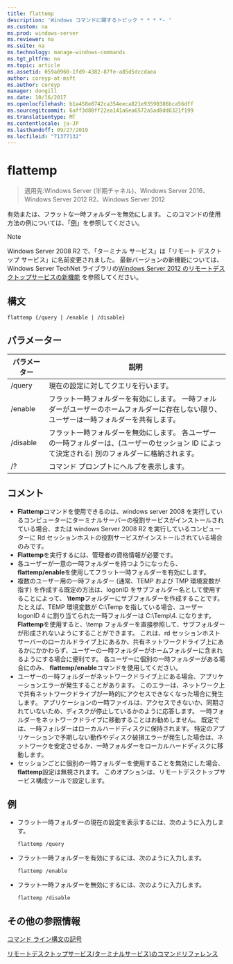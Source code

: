 ```yaml
---
title: flattemp
description: 'Windows コマンドに関するトピック * * * *- '
ms.custom: na
ms.prod: windows-server
ms.reviewer: na
ms.suite: na
ms.technology: manage-windows-commands
ms.tgt_pltfrm: na
ms.topic: article
ms.assetid: 059a0960-1fd9-4382-87fe-a85d5dccdaea
author: coreyp-at-msft
ms.author: coreyp
manager: dongill
ms.date: 10/16/2017
ms.openlocfilehash: b1a458e8742ca354eeca821e93590386bca56dff
ms.sourcegitcommit: 6aff3d88ff22ea141a6ea6572a5ad8dd6321f199
ms.translationtype: MT
ms.contentlocale: ja-JP
ms.lasthandoff: 09/27/2019
ms.locfileid: "71377132"
---
```

# <a name="flattemp"></a>flattemp

>適用先:Windows Server (半期チャネル)、Windows Server 2016、Windows Server 2012 R2、Windows Server 2012

有効または、フラットな一時フォルダーを無効にします。
このコマンドの使用方法の例については、「[例](#BKMK_examples)」を参照してください。

> [!NOTE]
> Windows Server 2008 R2 で、「ターミナル サービス」は「リモート デスクトップ サービス」に名前変更されました。 最新バージョンの新機能については、Windows Server TechNet ライブラリの[Windows Server 2012 のリモートデスクトップサービスの新機能](https://technet.microsoft.com/library/hh831527) を参照してください。

## <a name="syntax"></a>構文
```
flattemp {/query | /enable | /disable}
```

## <a name="parameters"></a>パラメーター
|パラメーター|説明|
|-------|--------|
|/query|現在の設定に対してクエリを行います。|
|/enable|フラット一時フォルダーを有効にします。 一時フォルダーがユーザーのホームフォルダーに存在しない限り、ユーザーは一時フォルダーを共有します。|
|/disable|フラット一時フォルダーを無効にします。 各ユーザーの一時フォルダーは、(ユーザーのセッション ID によって決定される) 別のフォルダーに格納されます。|
|/?|コマンド プロンプトにヘルプを表示します。|

## <a name="remarks"></a>コメント
-   **Flattemp**コマンドを使用できるのは、windows server 2008 を実行しているコンピューターにターミナルサーバーの役割サービスがインストールされている場合、または windows Server 2008 R2 を実行しているコンピューターに Rd セッションホストの役割サービスがインストールされている場合のみです。
-   **Flattemp**を実行するには、管理者の資格情報が必要です。
-   各ユーザーが一意の一時フォルダーを持つようになったら、 **flattemp/enable**を使用してフラット一時フォルダーを有効にします。
-   複数のユーザー用の一時フォルダー (通常、TEMP および TMP 環境変数が指す) を作成する既定の方法は、logonID をサブフォルダー名として使用することによって、 **\temp**フォルダーにサブフォルダーを作成することです。 たとえば、TEMP 環境変数が C:\Temp を指している場合、ユーザー logonID 4 に割り当てられた一時フォルダーは C:\Temp\4. になります。 **Flattemp**を使用すると、\temp フォルダーを直接参照して、サブフォルダーが形成されないようにすることができます。 これは、rd セッションホストサーバーのローカルドライブ上にあるか、共有ネットワークドライブ上にあるかにかかわらず、ユーザーの一時フォルダーがホームフォルダーに含まれるようにする場合に便利です。 各ユーザーに個別の一時フォルダーがある場合にのみ、 **flattemp/enable**コマンドを使用してください。
-   ユーザーの一時フォルダーがネットワークドライブ上にある場合、アプリケーションエラーが発生することがあります。 このエラーは、ネットワーク上で共有ネットワークドライブが一時的にアクセスできなくなった場合に発生します。 アプリケーションの一時ファイルは、アクセスできないか、同期されていないため、ディスクが停止しているかのように応答します。 一時フォルダーをネットワークドライブに移動することはお勧めしません。 既定では、一時フォルダーはローカルハードディスクに保持されます。 特定のアプリケーションで予期しない動作やディスク破損エラーが発生した場合は、ネットワークを安定させるか、一時フォルダーをローカルハードディスクに移動します。
-   セッションごとに個別の一時フォルダーを使用することを無効にした場合、 **flattemp**設定は無視されます。 このオプションは、リモートデスクトップサービス構成ツールで設定します。

## <a name="BKMK_examples"></a>例
-   フラット一時フォルダーの現在の設定を表示するには、次のように入力します。
    ```
    flattemp /query
    ```
-   フラット一時フォルダーを有効にするには、次のように入力します。
    ```
    flattemp /enable
    ```
-   フラット一時フォルダーを無効にするには、次のように入力します。
    ```
    flattemp /disable
    ```

## <a name="additional-references"></a>その他の参照情報
[コマンド ライン構文の記号](command-line-syntax-key.md)

[リモートデスクトップサービス&#40;ターミナルサービス&#41;のコマンドリファレンス](remote-desktop-services-terminal-services-command-reference.md)
